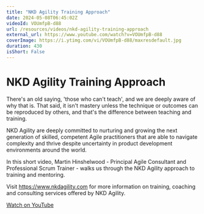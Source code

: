 ```yaml
---
title: "NKD Agility Training Approach"
date: 2024-05-08T06:45:02Z
videoId: VOUmfpB-d88
url: /resources/videos/nkd-agility-training-approach
external_url: https://www.youtube.com/watch?v=VOUmfpB-d88
coverImage: https://i.ytimg.com/vi/VOUmfpB-d88/maxresdefault.jpg
duration: 430
isShort: False
---
```


# NKD Agility Training Approach

There's an old saying, 'those who can't teach', and we are deeply aware of why that is. That said, it isn't mastery unless the technique or outcomes can be reproduced by others, and that's the difference between teaching and training.

NKD Agility are deeply committed to nurturing and growing the next generation of skilled, competent Agile practitioners that are able to navigate complexity and thrive despite uncertainty in product development environments around the world.

In this short video, Martin Hinshelwood - Principal Agile Consultant and Professional Scrum Trainer - walks us through the NKD Agility approach to training and mentoring.

Visit https://www.nkdagility.com for more information on training, coaching and consulting services offered by NKD Agility.

[Watch on YouTube](https://www.youtube.com/watch?v=VOUmfpB-d88)
